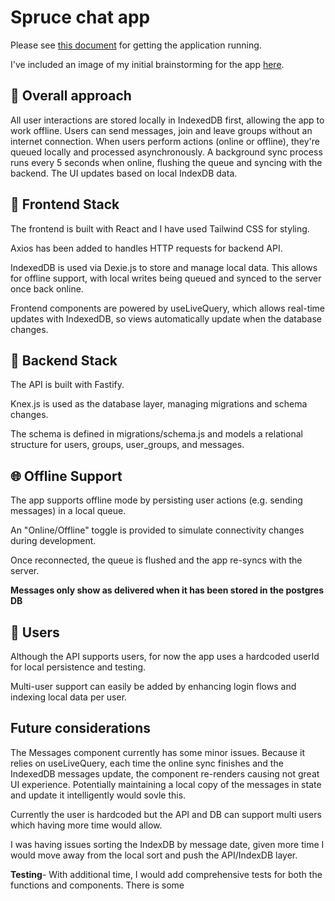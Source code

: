 # Spruce chat app
Please see [this document](./instructions.md) for getting the application running.

I've included an image of my initial brainstorming for the app [here](./excaild.md).

## 🚀 Overall approach

All user interactions are stored locally in IndexedDB first, allowing the app to work offline. Users can send messages, join and leave groups without an internet connection. When users perform actions (online or offline), they're queued locally and processed asynchronously. A background sync process runs every 5 seconds when online, flushing the queue and syncing with the backend. The UI updates based on local IndexDB data.

## 🚀 Frontend Stack

The frontend is built with React and I have used Tailwind CSS for styling.

Axios has been added to handles HTTP requests for backend API.

IndexedDB is used via Dexie.js to store and manage local data. This allows for offline support, with local writes being queued and synced to the server once back online.

Frontend components are powered by useLiveQuery, which allows real-time updates with IndexedDB, so views automatically update when the database changes.


## 🚀 Backend Stack

The API is built with Fastify.

Knex.js is used as the database layer, managing migrations and schema changes.

The schema is defined in migrations/schema.js and models a relational structure for users, groups, user_groups, and messages.

## 🌐 Offline Support

The app supports offline mode by persisting user actions (e.g. sending messages) in a local queue.

An "Online/Offline" toggle is provided to simulate connectivity changes during development.

Once reconnected, the queue is flushed and the app re-syncs with the server.

**Messages only show as delivered when it has been stored in the postgres DB**

## 👤 Users

Although the API supports users, for now the app uses a hardcoded userId for local persistence and testing.

Multi-user support can easily be added by enhancing login flows and indexing local data per user.


## Future considerations

The Messages component currently has some minor issues. Because it relies on useLiveQuery, each time the online sync finishes and the IndexedDB messages update, the component re-renders causing not great UI experience. Potentially maintaining a local copy of the messages in state and update it intelligently would sovle this.

Currently the user is hardcoded but the API and DB can support multi users which having more time would allow.

I was having issues sorting the IndexDB by message date, given more time I would move away from the local sort and push the API/IndexDB layer.

**Testing**- With additional time, I would add comprehensive tests for both the functions and components. There is some 

